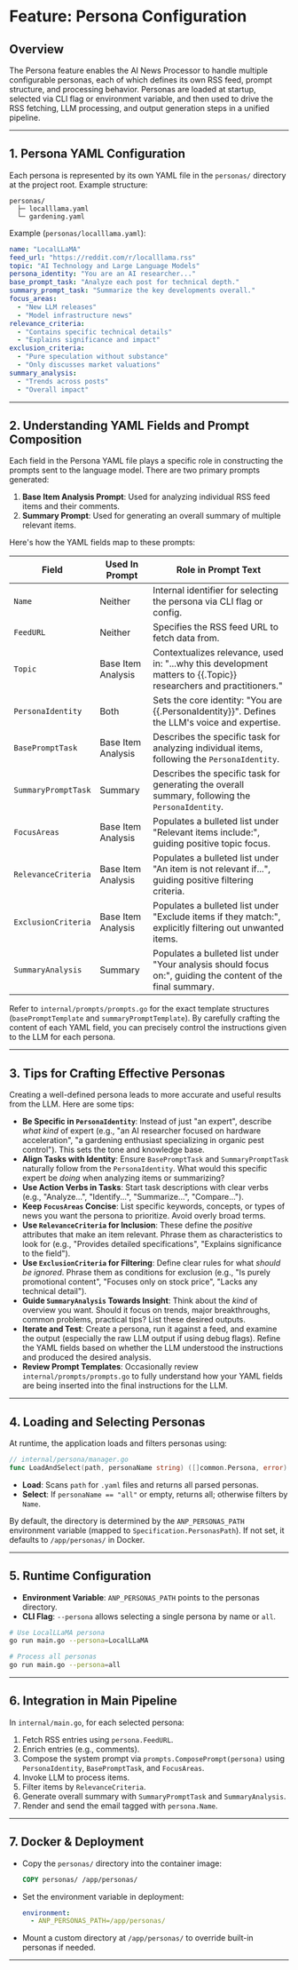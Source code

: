 # Feature: Persona Configuration

## Overview
The Persona feature enables the AI News Processor to handle multiple configurable personas, each of which defines its own RSS feed, prompt structure, and processing behavior. Personas are loaded at startup, selected via CLI flag or environment variable, and then used to drive the RSS fetching, LLM processing, and output generation steps in a unified pipeline.

---

## 1. Persona YAML Configuration
Each persona is represented by its own YAML file in the `personas/` directory at the project root. Example structure:
```
personas/
  ├─ localllama.yaml
  └─ gardening.yaml
```

Example (`personas/localllama.yaml`):
```yaml
name: "LocalLLaMA"
feed_url: "https://reddit.com/r/localllama.rss"
topic: "AI Technology and Large Language Models"
persona_identity: "You are an AI researcher..."
base_prompt_task: "Analyze each post for technical depth."
summary_prompt_task: "Summarize the key developments overall."
focus_areas:
  - "New LLM releases"
  - "Model infrastructure news"
relevance_criteria:
  - "Contains specific technical details"
  - "Explains significance and impact"
exclusion_criteria:
  - "Pure speculation without substance"
  - "Only discusses market valuations"
summary_analysis:
  - "Trends across posts"
  - "Overall impact"
```

---

## 2. Understanding YAML Fields and Prompt Composition

Each field in the Persona YAML file plays a specific role in constructing the prompts sent to the language model. There are two primary prompts generated:

1.  **Base Item Analysis Prompt**: Used for analyzing individual RSS feed items and their comments.
2.  **Summary Prompt**: Used for generating an overall summary of multiple relevant items.

Here's how the YAML fields map to these prompts:

| Field                  | Used In Prompt      | Role in Prompt Text                                                                                                       |
|------------------------|---------------------|---------------------------------------------------------------------------------------------------------------------------|
| `Name`                 | Neither             | Internal identifier for selecting the persona via CLI flag or config.                                                       |
| `FeedURL`              | Neither             | Specifies the RSS feed URL to fetch data from.                                                                            |
| `Topic`                | Base Item Analysis  | Contextualizes relevance, used in: "...why this development matters to {{.Topic}} researchers and practitioners."         |
| `PersonaIdentity`      | Both                | Sets the core identity: "You are {{.PersonaIdentity}}". Defines the LLM's voice and expertise.                           |
| `BasePromptTask`       | Base Item Analysis  | Describes the specific task for analyzing individual items, following the `PersonaIdentity`.                                |
| `SummaryPromptTask`    | Summary             | Describes the specific task for generating the overall summary, following the `PersonaIdentity`.                            |
| `FocusAreas`           | Base Item Analysis  | Populates a bulleted list under "Relevant items include:", guiding positive topic focus.                                |
| `RelevanceCriteria`    | Base Item Analysis  | Populates a bulleted list under "An item is not relevant if...", guiding positive filtering criteria.                       |
| `ExclusionCriteria`    | Base Item Analysis  | Populates a bulleted list under "Exclude items if they match:", explicitly filtering out unwanted items.                    |
| `SummaryAnalysis`      | Summary             | Populates a bulleted list under "Your analysis should focus on:", guiding the content of the final summary.             |

Refer to `internal/prompts/prompts.go` for the exact template structures (`basePromptTemplate` and `summaryPromptTemplate`). By carefully crafting the content of each YAML field, you can precisely control the instructions given to the LLM for each persona.

---

## 3. Tips for Crafting Effective Personas

Creating a well-defined persona leads to more accurate and useful results from the LLM. Here are some tips:

*   **Be Specific in `PersonaIdentity`**: Instead of just "an expert", describe *what kind* of expert (e.g., "an AI researcher focused on hardware acceleration", "a gardening enthusiast specializing in organic pest control"). This sets the tone and knowledge base.
*   **Align Tasks with Identity**: Ensure `BasePromptTask` and `SummaryPromptTask` naturally follow from the `PersonaIdentity`. What would this specific expert be *doing* when analyzing items or summarizing?
*   **Use Action Verbs in Tasks**: Start task descriptions with clear verbs (e.g., "Analyze...", "Identify...", "Summarize...", "Compare...").
*   **Keep `FocusAreas` Concise**: List specific keywords, concepts, or types of news you want the persona to prioritize. Avoid overly broad terms.
*   **Use `RelevanceCriteria` for Inclusion**: These define the *positive* attributes that make an item relevant. Phrase them as characteristics to look for (e.g., "Provides detailed specifications", "Explains significance to the field").
*   **Use `ExclusionCriteria` for Filtering**: Define clear rules for what *should be ignored*. Phrase them as conditions for exclusion (e.g., "Is purely promotional content", "Focuses only on stock price", "Lacks any technical detail").
*   **Guide `SummaryAnalysis` Towards Insight**: Think about the *kind* of overview you want. Should it focus on trends, major breakthroughs, common problems, practical tips? List these desired outputs.
*   **Iterate and Test**: Create a persona, run it against a feed, and examine the output (especially the raw LLM output if using debug flags). Refine the YAML fields based on whether the LLM understood the instructions and produced the desired analysis.
*   **Review Prompt Templates**: Occasionally review `internal/prompts/prompts.go` to fully understand how your YAML fields are being inserted into the final instructions for the LLM.

---

## 4. Loading and Selecting Personas
At runtime, the application loads and filters personas using:

```go
// internal/persona/manager.go
func LoadAndSelect(path, personaName string) ([]common.Persona, error)
```
- **Load**: Scans `path` for `.yaml` files and returns all parsed personas.
- **Select**: If `personaName == "all"` or empty, returns all; otherwise filters by `Name`.

By default, the directory is determined by the `ANP_PERSONAS_PATH` environment variable (mapped to `Specification.PersonasPath`). If not set, it defaults to `/app/personas/` in Docker.

---

## 5. Runtime Configuration
- **Environment Variable**: `ANP_PERSONAS_PATH` points to the personas directory.
- **CLI Flag**: `--persona` allows selecting a single persona by name or `all`.

```bash
# Use LocalLLaMA persona
go run main.go --persona=LocalLLaMA

# Process all personas
go run main.go --persona=all
```

---

## 6. Integration in Main Pipeline
In `internal/main.go`, for each selected persona:
1. Fetch RSS entries using `persona.FeedURL`.
2. Enrich entries (e.g., comments).
3. Compose the system prompt via `prompts.ComposePrompt(persona)` using `PersonaIdentity`, `BasePromptTask`, and `FocusAreas`.
4. Invoke LLM to process items.
5. Filter items by `RelevanceCriteria`.
6. Generate overall summary with `SummaryPromptTask` and `SummaryAnalysis`.
7. Render and send the email tagged with `persona.Name`.

---

## 7. Docker & Deployment
- Copy the `personas/` directory into the container image:
  ```dockerfile
  COPY personas/ /app/personas/
  ```
- Set the environment variable in deployment:
  ```yaml
  environment:
    - ANP_PERSONAS_PATH=/app/personas/
  ```
- Mount a custom directory at `/app/personas/` to override built-in personas if needed.

---